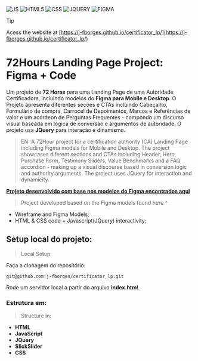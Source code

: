 ![JS](https://img.shields.io/badge/JavaScript-323330?style=for-the-badge&logo=javascript&logoColor=F7DF1E) ![HTML5](https://img.shields.io/badge/html5-%23E34F26.svg?style=for-the-badge&logo=html5&logoColor=white) ![CSS](https://img.shields.io/badge/CSS3-1572B6?style=for-the-badge&logo=css3&logoColor=white) ![JQUERY](https://img.shields.io/badge/jQuery-0769AD?style=for-the-badge&logo=jquery&logoColor=white) ![FIGMA](https://img.shields.io/badge/Figma-F24E1E?style=for-the-badge&logo=figma&logoColor=white)

> [!TIP]
> Acess the website at [https://j-fborges.github.io/certificator_lp/](https://j-fborges.github.io/certificator_lp/)

# 72Hours Landing Page Project: Figma + Code

Um projeto de **72 Horas** para uma Landing Page de uma Autoridade Certificadora, incluindo modelos do **Figma para Mobile e Desktop**. O Projeto apresenta diferentes seções e CTAs incluindo Cabeçalho, Formulário de compra, Carrocel de Depoimentos, Marcos e Referências de valor e um acordeon de Perguntas Frequentes - compondo um discurso visual baseada em lógica de conversão e argumentos de autoridade. O projeto usa **JQuery** para interação e dinamismo.

>EN:
>A 72Hour project for a certification authority (CA) Landing Page including Figma models for Mobile and Desktop. The project showcases diferent sections and CTAs including Header, Hero, Purchase Form, Testimony Sliders, Value Benchmarks and a FAQ accordion - making up a visual discourse based in conversion lógic and authority arguments. The project uses JQuery for interaction and dynamicity.

[**Projeto desenvolvido com base nos modelos do Figma encontrados aqui**](https://www.figma.com/design/qdlPEB7hzfWqACfI1hxB1s/J.F.Borges-s-team-library?node-id=2509-3&t=lx6d1CRS777P8a18-4)
>Project developed based on the Figma models found here ^

 - Wireframe and Figma Models;
 - HTML & CSS code + Javascript(JQuery) interactivity;


## Setup local do projeto:
> Local Setup:

Faça a clonagem do repositório:

	git@github.com:j-fborges/certificator_lp.git

Rode um servidor local a partir do arquivo __index.html__.

### Estrutura em:
>Structure in:

- **HTML**
- **JavaScript**
- **JQuery**
- **SlickSlider**
- **CSS**
